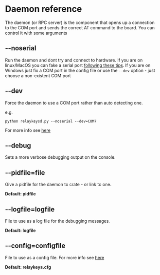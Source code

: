 Daemon reference
===========================

The daemon (or RPC server) is the component that opens up a connection to the COM port and sends the correct AT command to the board. You can control it with some arguments

## --noserial

Run the daemon and dont try and connect to hardware. If you are on linux/MacOS you can fake a serial port [following these tips](/developers/supported-boards.html#developing-without-a-board). If you are on Windows just fix a COM port in the config file or use the ``--dev`` option - just choose a non-existent COM port

## --dev 

Force the daemon to use a COM port rather than auto detecting one. 

e.g. 

``python relaykeysd.py --noserial --dev=COM7``

For more info see [here](/developers/relaykeys-cfg.html#dev-defining-your-port-of-the-relaykeys-hardware)

## --debug

Sets a more verbose debugging output on the console. 

## --pidfile=file

Give a pidfile for the daemon to crate - or link to one.

**Default: pidfile**

## --logfile=logfile

File to use as a log file for the debugging messages. 

**Default: logfile**

## --config=configfile

File to use as a config file. For more info see [here](/developers/relaykeys-cfg.html)

**Default: relaykeys.cfg**
